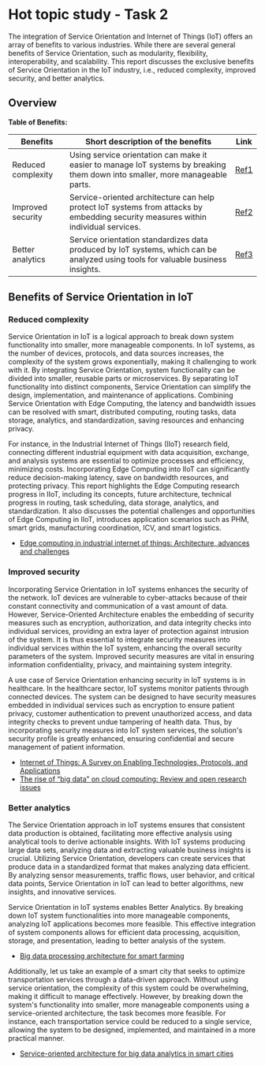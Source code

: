 # Hot topic study - Task 2

<!-- The Service Orientation and Internet of Things (IoT) integration has brought about myriad benefits to several industries. In this report, we shall delve into some of the benefits that apply exclusively to the IoT industry, not including the general benefits of Service Orientation, such as modularity and flexibility, interoperability, and scalability. We shall discuss the following benefits:

- Reduced complexity: IoT systems can become incredibly complex rapidly, primarily in the presence of numerous devices, data sources, and protocols. Nonetheless, by utilizing service orientation, the complexity can be diminished by dismantling the system's functionality into smaller, more manageable components. This approach makes the design, implementation, and maintenance of the IoT system less intimidating, achievable, and practical.
- Improved security: Since IoT devices are susceptible to cyber-attacks because of their connectivity and constant data communication, incorporating a service-oriented architecture can embed security within individual services, offering an extra layer of protection. Services can be designed with security measures such as encryption, authorization, and data integrity checks, thereby preventing unauthorized access or malicious attacks on the system. This boosted security profile is crucial to any IoT solution to ensure that information is secure, confidential and privacy-enhancing.
- Better analytics: IoT systems generate colossal amounts of data; therefore, it is imperative to effectively analyze that data to gain actionable insights. Service orientation allows developers to create services that produce data in a standardized format, making it easy to analyze. Analytical tools, in turn, can help understand sensor measurements, traffic flows, user behavior, and other critical data points that drive business value. Thus, by enabling improved analytics, great algorithms, new insights and innovative services can be born. -->

The integration of Service Orientation and Internet of Things (IoT) offers an array of benefits to various industries. While there are several general benefits of Service Orientation, such as modularity, flexibility, interoperability, and scalability. This report discusses the exclusive benefits of Service Orientation in the IoT industry, i.e., reduced complexity, improved security, and better analytics.

## Overview

**Table of Benefits:**

| Benefits           | Short description of the benefits                                                                                                  | Link                        |
| ------------------ | ---------------------------------------------------------------------------------------------------------------------------------- | --------------------------- |
| Reduced complexity | Using service orientation can make it easier to manage IoT systems by breaking them down into smaller, more manageable parts.      | [Ref1](#reduced-complexity) |
| Improved security  | Service-oriented architecture can help protect IoT systems from attacks by embedding security measures within individual services. | [Ref2](#improved-security)  |
| Better analytics   | Service orientation standardizes data produced by IoT systems, which can be analyzed using tools for valuable business insights.   | [Ref3](#better-analytics)   |

## Benefits of Service Orientation in IoT

### Reduced complexity

<!-- The utilization of IoT systems has led to the need for reduced complexity. These IoT systems tend to become incredibly complex rapidly, especially when dealing with numerous devices, data sources, and protocols. In this regard, service orientation is a logical approach for dismantling this complexity by breaking down the system's functionality into smaller, more manageable components. By using a service-oriented architecture, the design, implementation, and maintenance of the IoT system become less intimidating, achievable, and practical. This reduced complexity benefit is valuable as it paves the way for a seamless and efficient IoT system. -->

Service Orientation in IoT is a logical approach to break down system functionality into smaller, more manageable components. In IoT systems, as the number of devices, protocols, and data sources increases, the complexity of the system grows exponentially, making it challenging to work with it. By integrating Service Orientation, system functionality can be divided into smaller, reusable parts or microservices. By separating IoT functionality into distinct components, Service Orientation can simplify the design, implementation, and maintenance of applications. Combining Service Orientation with Edge Computing, the latency and bandwidth issues can be resolved with smart, distributed computing, routing tasks, data storage, analytics, and standardization, saving resources and enhancing privacy.

<!-- For instance, the Industrial Internet of Things (IIoT) research field is a crucial offshoot of IoT with an objective to link all types of industrial equipment with data acquisition, exchange and analysis systems to optimize processes and improve productivity while reducing costs. Incorporating edge computing in IIoT can significantly reduce decision-making latency, save bandwidth resources, and protect privacy. This paper outlines the research progress of edge computing in IIoT, including its concepts and summarization, future architecture, technical progress in
routing, task scheduling, data storage, analytics, and standardization. It also discusses the opportunities and challenges of edge computing in IIoT and introduces typical application scenarios such as PHM, smart grids, manufacturing coordination, ICV and smart logistics. -->

For instance, in the Industrial Internet of Things (IIoT) research field, connecting different industrial equipment with data acquisition, exchange, and analysis systems are essential to optimize processes and efficiency, minimizing costs. Incorporating Edge Computing into IIoT can significantly reduce decision-making latency, save on bandwidth resources, and protecting privacy. This report highlights the Edge Computing research progress in IIoT, including its concepts, future architecture, technical progress in routing, task scheduling, data storage, analytics, and standardization. It also discusses the potential challenges and opportunities of Edge Computing in IIoT, introduces application scenarios such as PHM, smart grids, manufacturing coordination, ICV, and smart logistics.

- [Edge computing in industrial internet of things: Architecture, advances and challenges](https://ieeexplore.ieee.org/abstract/document/9139976/)

### Improved security

<!-- Incorporating service orientation into IoT systems also enhances security. IoT devices are prone to cyber-attacks because of their connectivity and constant data communication, which makes them more susceptible. However, by using service-oriented architecture, security measures such as encryption, authorization, and data integrity checks can be embedded within individual services. This can add an extra layer of protection against malicious attacks on the system, thus providing a crucial boost to the security profile of any IoT solution. Enhanced security measures are crucial in ensuring that information contained within IoT systems is kept confidential, secure, and privacy-enhancing. -->

Incorporating Service Orientation in IoT systems enhances the security of the network. IoT devices are vulnerable to cyber-attacks because of their constant connectivity and communication of a vast amount of data. However, Service-Oriented Architecture enables the embedding of security measures such as encryption, authorization, and data integrity checks into individual services, providing an extra layer of protection against intrusion of the system. It is thus essential to integrate security measures into individual services within the IoT system, enhancing the overall security parameters of the system. Improved security measures are vital in ensuring information confidentiality, privacy, and maintaining system integrity.

<!-- A good example of improved security in IoT systems through service orientation is in healthcare. A healthcare institution could have an IoT system that monitors patients through connected devices. The system could be designed with security measures that are embedded within services, such as encryption to ensure patient privacy, customer authentication to prevent unauthorized access, and data integrity checks to prevent tampering of health data. By incorporating these security measures into individual services within the system, the overall security of the IoT solution is greatly enhanced, keeping patient information confidential and secure. -->

A use case of Service Orientation enhancing security in IoT systems is in healthcare. In the healthcare sector, IoT systems monitor patients through connected devices. The system can be designed to have security measures embedded in individual services such as encryption to ensure patient privacy, customer authentication to prevent unauthorized access, and data integrity checks to prevent undue tampering of health data. Thus, by incorporating security measures into IoT system services, the solution's security profile is greatly enhanced, ensuring confidential and secure management of patient information.

- [Internet of Things: A Survey on Enabling Technologies, Protocols, and Applications](https://ieeexplore.ieee.org/abstract/document/7123563/)
- [The rise of “big data” on cloud computing: Review and open research issues](https://www.sciencedirect.com/science/article/pii/S0306437914001288)

### Better analytics

<!-- Additionally, service orientation in IoT systems enables better analytics. IoT systems generate colossal amounts of data; therefore, it is imperative to effectively analyze that data to gain actionable insights. Service orientation allows developers to create services that produce data in a standardized format, thereby enhancing the ease of analyzing such data. Analytical tools can be employed to analyze sensor measurements, traffic flows, user behavior, and critical data points, which are essential drivers of business value. Better analytics are significant as they can lead to great algorithms, new insights and innovative services. -->

The Service Orientation approach in IoT systems ensures that consistent data production is obtained, facilitating more effective analysis using analytical tools to derive actionable insights. With IoT systems producing large data sets, analyzing data and extracting valuable business insights is crucial. Utilizing Service Orientation, developers can create services that produce data in a standardized format that makes analyzing data efficient. By analyzing sensor measurements, traffic flows, user behavior, and critical data points, Service Orientation in IoT can lead to better algorithms, new insights, and innovative services.

<!-- Using service orientation in IoT systems can also lead to better analytics. This approach breaks down the IoT system's functionality into smaller components, making it easier to manage and analyze. This effective integration of components allows for efficient data acquisition, processing, storage, and visualization in a more practical manner, leading to better analytics of the system. -->

Service Orientation in IoT systems enables Better Analytics. By breaking down IoT system functionalities into more manageable components, analyzing IoT applications becomes more feasible. This effective integration of system components allows for efficient data processing, acquisition, storage, and presentation, leading to better analysis of the system.

- [Big data processing architecture for smart farming](https://www.sciencedirect.com/science/article/pii/S1877050920322791)

Additionally, let us take an example of a smart city that seeks to optimize transportation services through a data-driven approach. Without using service orientation, the complexity of this system could be overwhelming, making it difficult to manage effectively. However, by breaking down the system's functionality into smaller, more manageable components using a service-oriented architecture, the task becomes more feasible. For instance, each transportation service could be reduced to a single service, allowing the system to be designed, implemented, and maintained in a more practical manner.

- [Service-oriented architecture for big data analytics in smart cities](https://ieeexplore.ieee.org/abstract/document/8411081/)
